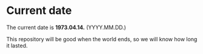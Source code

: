 # Current date

The current date is **1973.04.14.** (YYYY.MM.DD.)

This repository will be good when the world ends, so we will know how long it lasted.